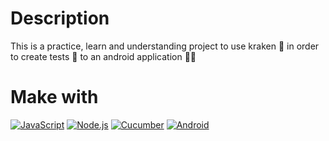 # Description
This is a practice, learn and understanding project to use kraken 🐙 in order to create tests 🧪 to an android application 🤖📱

# Make with
[![JavaScript](https://img.shields.io/badge/javascript-ead547?style=for-the-badge&logo=javascript&logoColor=white&labelColor=000000)]()
[![Node.js](https://img.shields.io/badge/node.js-76c339?style=for-the-badge&logo=node.js&logoColor=white&labelColor=000000)]()
[![Cucumber](https://img.shields.io/badge/cucumber-55bb68?style=for-the-badge&logo=cucumber&logoColor=white&labelColor=000000)]()
[![Android](https://img.shields.io/badge/Android-3ddc84?style=for-the-badge&logo=android&logoColor=white&labelColor=000000)]()